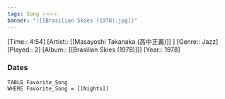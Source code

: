 ```yaml
---
tags: Song ⭐⭐⭐⭐ 
banner: "![[Brasilian Skies (1978).jpg]]"
---
```

[Time:: 4:54]
[Artist:: [[Masayoshi Takanaka (高中正義)]] ]
[Genre:: Jazz]
[Played:: 2]
[Album:: [[Brasilian Skies (1978)]]]
[Year:: 1978]
### Dates
````dataview
TABLE Favorite_Song
WHERE Favorite_Song = [[Nights]]
````